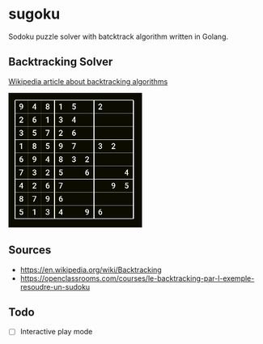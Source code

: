 # sugoku

Sodoku puzzle solver with batcktrack algorithm written in Golang.

## Backtracking Solver

[Wikipedia article about backtracking algorithms](https://en.wikipedia.org/wiki/Backtracking)

![](https://github.com/jtbonhomme/sugoku/blob/master/Sudoku_solved_by_bactracking.gif)

## Sources

* https://en.wikipedia.org/wiki/Backtracking
* https://openclassrooms.com/courses/le-backtracking-par-l-exemple-resoudre-un-sudoku

## Todo

* [ ] Interactive play mode